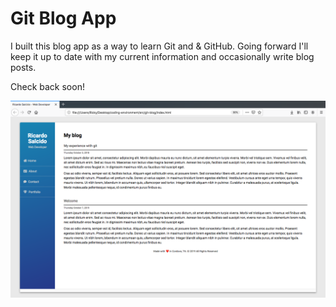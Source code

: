 # Git Blog App
I built this blog app as a way to learn Git and & GitHub. Going forward I'll keep it up to date with my current information and occasionally write blog posts.

Check back soon!


<img src="screenshot.png" alt="Blog Screenshot">
